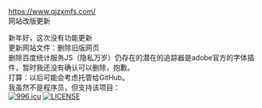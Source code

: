 https://www.qjzxmfs.com/<br>
网站改版更新<br>

新年好，这次没有功能更新<br>
更新网站文件：删除旧版网页<br>
            删除百度统计服务JS（隐私万岁）仍存在的潜在的追踪器是adobe官方的字体插件，暂时我还没有确认可以删除，抱歉。<br>
打算：以后可能会考虑托管给GitHub。<br>
我虽然不是程序员，但支持该项目：<br>
<a href="https://996.icu"><img src="https://img.shields.io/badge/link-996.icu-red.svg" alt="996.icu" /></a> [![LICENSE](https://img.shields.io/badge/license-Anti%20996-blue.svg)](https://github.com/996icu/996.ICU/blob/master/LICENSE)
